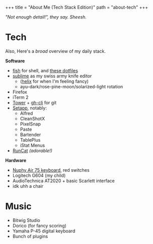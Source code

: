 +++
title = "About Me (Tech Stack Edition)"
path = "about-tech"
+++

_"Not enough detail!", they say. Sheesh._


# Tech

Also, Here's a _broad_ overview of my daily stack.

**Software**
- [fish](https://fish.sh) for shell, and [these dotfiles](https://github.com/peterkos/dotfiles)
- [sublime](https://www.sublimetext.com/) as my swiss army knife editor
    - ([helix](https://github.com/helix-editor/helix) for when I'm feeling fancy)
    - ayu-dark/rose-pine-moon/solarized-light rotation
- Firefox
- iTerm 2
- [Tower](https://github.com/helix-editor/helix) + [gh-cli](https://cli.github.com/) for git
- [Setapp](https://setapp.com/), notably:
    - Alfred
    - CleanShotX
    - PixelSnap
    - Paste
    - Bartender
    - TablePlus
    - iStat Menus
- [RunCat](https://kyome.io/runcat/index.html?lang=en) _(adorable!)_

**Hardware**
- [Nuphy Air 75 keyboard](https://nuphy.com/products/air75?variant=39572215988333), red switches
- Logitech G604 (my child)
- AudioTechnica AT2020 + basic Scarlett interface
- idk uhh a chair


# Music

- Bitwig Studio
- Dorico (for fancy scoring)
- Yamaha P-45 digital keyboard
- Bunch of plugins
